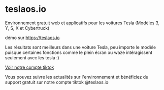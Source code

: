# teslaos.io
Environnement gratuit web et applicatifs pour les voitures Tesla (Modèles 3, Y, S, X et Cybertruck)

démo sur https://teslaos.io

Les résultats sont meilleurs dans une voiture Tesla, peu importe le modèle puisque certaines fonctions comme le plein écran ou waze intéragissent seulement avec les tesla :)

[Voir notre compte tiktok
](https://www.tiktok.com/@teslaos.io/)

Vous pouvez suivre les actualités sur l'environnement et bénéficiez du support gratuit sur notre compte tiktok @teslaos.io

